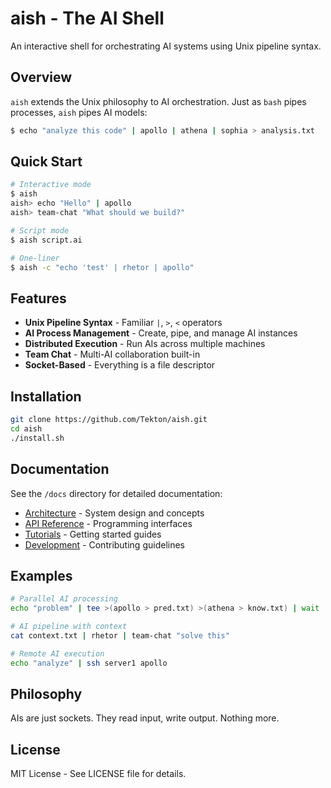 # aish - The AI Shell

An interactive shell for orchestrating AI systems using Unix pipeline syntax.

## Overview

`aish` extends the Unix philosophy to AI orchestration. Just as `bash` pipes processes, `aish` pipes AI models:

```bash
$ echo "analyze this code" | apollo | athena | sophia > analysis.txt
```

## Quick Start

```bash
# Interactive mode
$ aish
aish> echo "Hello" | apollo
aish> team-chat "What should we build?"

# Script mode
$ aish script.ai

# One-liner
$ aish -c "echo 'test' | rhetor | apollo"
```

## Features

- **Unix Pipeline Syntax** - Familiar `|`, `>`, `<` operators
- **AI Process Management** - Create, pipe, and manage AI instances
- **Distributed Execution** - Run AIs across multiple machines
- **Team Chat** - Multi-AI collaboration built-in
- **Socket-Based** - Everything is a file descriptor

## Installation

```bash
git clone https://github.com/Tekton/aish.git
cd aish
./install.sh
```

## Documentation

See the `/docs` directory for detailed documentation:
- [Architecture](docs/architecture/) - System design and concepts
- [API Reference](docs/api/) - Programming interfaces
- [Tutorials](docs/tutorials/) - Getting started guides
- [Development](docs/development/) - Contributing guidelines

## Examples

```bash
# Parallel AI processing
echo "problem" | tee >(apollo > pred.txt) >(athena > know.txt) | wait

# AI pipeline with context
cat context.txt | rhetor | team-chat "solve this"

# Remote AI execution
echo "analyze" | ssh server1 apollo
```

## Philosophy

AIs are just sockets. They read input, write output. Nothing more.

## License

MIT License - See LICENSE file for details.